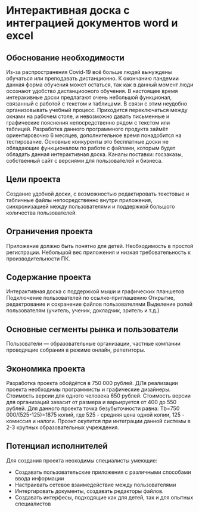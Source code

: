 # Интерактивная доска с интеграцией документов word и excel
## Обоснование необходимости
Из-за распространения Covid-19 всё больше людей вынуждены обучаться или преподавать дистанционно. К окончанию пандемии данная форма обучения может остаться, так как в данный момент люди осознают удобство дистанциооного обучения.
В настоящее время интеракивные доски предлагают очень небольшой функционал, связанный с работой с текстом  и таблицами. В связи с этим неудобно организовывать учебный процесс. Приходится переключаться между окнами на рабочем столе, и невозможно давать письменные и графические пояснения непосредственно рядом с текстом или таблицей.
Разработка данного программного продукта займёт ориентировочно 6 месяцев, дополнительное время понадобится на тестирование.
Основные конкуренты это бесплатные доски не обладающие функционалом по работе с файлами, которым будет обладать данная интерактивная доска.
Каналы поставки: госзаказы, собственный сайт с версиями для пользователей и бизнеса.
## Цели проекта
Создание удобной доски, с возможностью редактировать текстовые и табличные файлы непосредственно внутри приложения, синхронизацией между пользователями и поддержкой большого количества пользователей.
## Ограничения проекта
Приложение должно быть понятно для детей. Необходимость в простой регистрации. Небольшой вес приложения и низкая требовательность к производительности ПК.
## Содержание проекта
Интерактивная доска с поддержкой мыши и графических планшетов
Подключение пользователей по ссылке-приглашению
Открытие, редактрование и сохранение файлов пользователями
Выделение ролей пользователям (учитель, ученик, докладчик, зритель и т.д.)
## Основные сегменты рынка и пользователи
Пользователи — образовательные организации, частные компании проводящие собрания в режиме онлайн, репетиторы.
## Экономика проекта
Разработка проекта обойдётся в 750 000 рублей. ДЛя реализации проекта необходимы программисты и графические дизайнеры. Стоимость версии для одного человека 650 рублей. Стоимость версии для организаций завасит от размера и варьируется от 400 до 550 рублей.
Для данного проекта точка безубыточности равна: 
Tb=750 000/(525-125)=1875 копий,
где 525 - средняя цена одной копии, 125 - комиссия и налоги.
Проэкт окупится при интеграции данной системы в 2-3 крупных образовательных учреждения.
## Потенциал исполнителей
Для создания проекта неоходимы специалисты умеющие:
* Создавать пользовательские приложения с различными способами ввода информации
* Настраивать сетевое взаимедействие между пользователями
* Интергировать документы, создавать редакторы файлов.
* Создавать интерфесы, подходящие как для детей, так и для опытных специалистов
